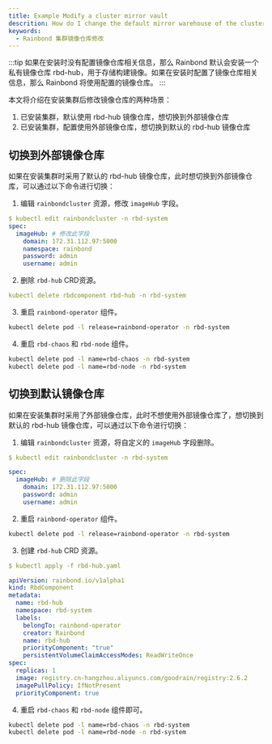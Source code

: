```yaml
---
title: Example Modify a cluster mirror vault
descrition: How do I change the default mirror warehouse of the cluster
keywords:
  - Rainbond 集群镜像仓库修改
---
```


:::tip
如果在安装时没有配置镜像仓库相关信息，那么 Rainbond 默认会安装一个私有镜像仓库 rbd-hub，用于存储构建镜像。如果在安装时配置了镜像仓库相关信息，那么 Rainbond 将使用配置的镜像仓库。
:::

本文将介绍在安装集群后修改镜像仓库的两种场景：

1. 已安装集群，默认使用 rbd-hub 镜像仓库，想切换到外部镜像仓库
2. 已安装集群，配置使用外部镜像仓库，想切换到默认的 rbd-hub 镜像仓库

## 切换到外部镜像仓库

如果在安装集群时采用了默认的 rbd-hub 镜像仓库，此时想切换到外部镜像仓库，可以通过以下命令进行切换：

1. 编辑 `rainbondcluster` 资源，修改 `imageHub` 字段。

```yaml
$ kubectl edit rainbondcluster -n rbd-system
spec:
  imageHub: # 修改此字段
    domain: 172.31.112.97:5000
    namespace: rainbond
    password: admin
    username: admin
```

2. 删除 `rbd-hub` CRD资源。

```yaml
kubectl delete rbdcomponent rbd-hub -n rbd-system 
```

3. 重启 `rainbond-operator` 组件。

```bash
kubectl delete pod -l release=rainbond-operator -n rbd-system
```

4. 重启 `rbd-chaos` 和 `rbd-node` 组件。

```bash
kubectl delete pod -l name=rbd-chaos -n rbd-system
kubectl delete pod -l name=rbd-node -n rbd-system
```

## 切换到默认镜像仓库

如果在安装集群时采用了外部镜像仓库，此时不想使用外部镜像仓库了，想切换到默认的 rbd-hub 镜像仓库，可以通过以下命令进行切换：

1. 编辑 `rainbondcluster` 资源，将自定义的 `imageHub` 字段删除。

```yaml
$ kubectl edit rainbondcluster -n rbd-system

spec:
  imageHub: # 删除此字段
    domain: 172.31.112.97:5000
    password: admin
    username: admin
```

2. 重启 `rainbond-operator` 组件。

```bash
kubectl delete pod -l release=rainbond-operator -n rbd-system
```

3. 创建 `rbd-hub` CRD 资源。

```yaml
$ kubectl apply -f rbd-hub.yaml

apiVersion: rainbond.io/v1alpha1
kind: RbdComponent
metadata:
  name: rbd-hub
  namespace: rbd-system
  labels:
    belongTo: rainbond-operator
    creator: Rainbond
    name: rbd-hub
    priorityComponent: "true"
    persistentVolumeClaimAccessModes: ReadWriteOnce
spec:
  replicas: 1
  image: registry.cn-hangzhou.aliyuncs.com/goodrain/registry:2.6.2
  imagePullPolicy: IfNotPresent
  priorityComponent: true
```

4. 重启 `rbd-chaos` 和 `rbd-node` 组件即可。

```bash
kubectl delete pod -l name=rbd-chaos -n rbd-system
kubectl delete pod -l name=rbd-node -n rbd-system
```
